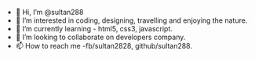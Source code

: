- 👋 Hi, I’m @sultan288
- 👀 I’m interested in coding, designing, travelling and enjoying the nature.
- 🌱 I’m currently learning - html5, css3, javascript.
- 💞️ I’m looking to collaborate on developers company.
- 📫 How to reach me -fb/sultan2828, github/sultan288.


